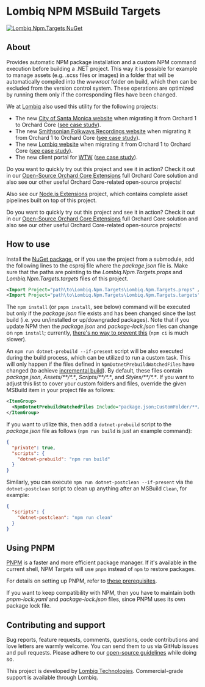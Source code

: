 # Lombiq NPM MSBuild Targets

[![Lombiq.Npm.Targets NuGet](https://img.shields.io/nuget/v/Lombiq.Npm.Targets?label=Lombiq.Npm.Targets)](https://www.nuget.org/packages/Lombiq.Npm.Targets/)

## About

Provides automatic NPM package installation and a custom NPM command execution before building a .NET project. This way it is possible for example to manage assets (e.g. .scss files or images) in a folder that will be automatically compiled into the _wwwroot_ folder on build, which then can be excluded from the version control system. These operations are optimized by running them only if the corresponding files have been changed.

We at [Lombiq](https://lombiq.com/) also used this utility for the following projects:

- The new [City of Santa Monica website](https://santamonica.gov/) when migrating it from Orchard 1 to Orchard Core ([see case study](https://lombiq.com/blog/helping-the-city-of-santa-monica-with-orchard-core-consulting)).
- The new [Smithsonian Folkways Recordings website](https://folkways.si.edu/) when migrating it from Orchard 1 to Orchard Core ([see case study](https://lombiq.com/blog/smithsonian-folkways-recordings-now-upgraded-to-orchard-core)).
- The new [Lombiq website](https://lombiq.com/) when migrating it from Orchard 1 to Orchard Core ([see case study](https://lombiq.com/blog/how-we-renewed-and-migrated-lombiq-com-from-orchard-1-to-orchard-core)).
- The new client portal for [WTW](https://www.wtwco.com/) ([see case study](https://lombiq.com/blog/lombiq-s-journey-with-wtw-s-client-portal)).

Do you want to quickly try out this project and see it in action? Check it out in our [Open-Source Orchard Core Extensions](https://github.com/Lombiq/Open-Source-Orchard-Core-Extensions) full Orchard Core solution and also see our other useful Orchard Core-related open-source projects!

Also see our [Node.js Extensions](https://github.com/Lombiq/NodeJs-Extensions) project, which contains complete asset pipelines built on top of this project.

Do you want to quickly try out this project and see it in action? Check it out in our [Open-Source Orchard Core Extensions](https://github.com/Lombiq/Open-Source-Orchard-Core-Extensions) full Orchard Core solution and also see our other useful Orchard Core-related open-source projects!

## How to use

Install the [NuGet package](https://www.nuget.org/packages/Lombiq.Npm.Targets/), or if you use the project from a submodule, add the following lines to the csproj file where the _package.json_ file is. Make sure that the paths are pointing to the _Lombiq.Npm.Targets.props_ and _Lombiq.Npm.Targets.targets_ files of this project.

```xml
<Import Project="path\to\Lombiq.Npm.Targets\Lombiq.Npm.Targets.props" />
<Import Project="path\to\Lombiq.Npm.Targets\Lombiq.Npm.Targets.targets" />
```

The `npm install` (or `pnpm install`, see below) command will be executed but only if the _package.json_ file exists and has been changed since the last build (i.e. you un/installed or up/downgraded packages). Note that if you update NPM then the _package.json_ and _package-lock.json_ files can change on `npm install`; currently, [there's no way to prevent this](https://github.com/npm/cli/issues/564) (`npm ci` is much slower).

An `npm run dotnet-prebuild --if-present` script will be also executed during the build process, which can be utilized to run a custom task. This will only happen if the files defined in `NpmDotnetPrebuildWatchedFiles` have changed (to achieve [incremental build](https://learn.microsoft.com/en-us/visualstudio/msbuild/how-to-build-incrementally)). By default, these files contain _package.json_, _Assets/\*\*/\*.\*_, _Scripts/\*\*/\*.\*_, and _Styles/\*\*/\*.\*_. If you want to adjust this list to cover your custom folders and files, override the given MSBuild item in your project file as follows:

```xml
<ItemGroup>
  <NpmDotnetPrebuildWatchedFiles Include="package.json;CustomFolder/**/*.*" />
</ItemGroup>
```

If you want to utilize this, then add a `dotnet-prebuild` script to the _package.json_ file as follows (`npm run build` is just an example command):

```json
{
  "private": true,
  "scripts": {
    "dotnet-prebuild": "npm run build"
  }
}
```

Similarly, you can execute `npm run dotnet-postclean --if-present` via the `dotnet-postclean` script to clean up anything after an MSBuild `Clean`, for example:

```json
{
  "scripts": {
    "dotnet-postclean": "npm run clean"
  }
}
```

## Using PNPM

[PNPM](https://pnpm.io/) is a faster and more efficient package manager. If it's available in the current shell, NPM Targets will use `pnpm` instead of `npm` to restore packages.

For details on setting up PNPM, refer to [these prerequisites](https://github.com/Lombiq/NodeJs-Extensions#prerequisites).

If you want to keep compatibility with NPM, then you have to maintain both _pnpm-lock.yaml_ and _package-lock.json_ files, since PNPM uses its own package lock file.

## Contributing and support

Bug reports, feature requests, comments, questions, code contributions and love letters are warmly welcome. You can send them to us via GitHub issues and pull requests. Please adhere to our [open-source guidelines](https://lombiq.com/open-source-guidelines) while doing so.

This project is developed by [Lombiq Technologies](https://lombiq.com/). Commercial-grade support is available through Lombiq.
